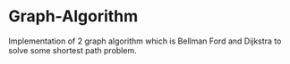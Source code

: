 # Graph-Algorithm
Implementation of 2 graph algorithm which is Bellman Ford and Dijkstra to solve some shortest path problem.
